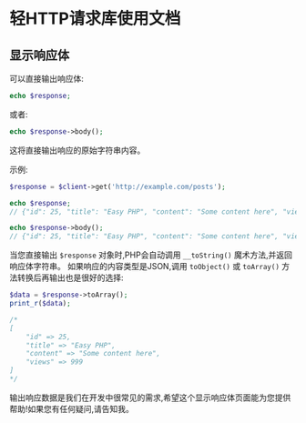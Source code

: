 # 轻HTTP请求库使用文档

## 显示响应体

可以直接输出响应体:

```php
echo $response; 
```

或者:

```php
echo $response->body();
```

这将直接输出响应的原始字符串内容。

示例:

```php
$response = $client->get('http://example.com/posts');

echo $response;
// {"id": 25, "title": "Easy PHP", "content": "Some content here", "views": 999}

echo $response->body();  
// {"id": 25, "title": "Easy PHP", "content": "Some content here", "views": 999}
```

当您直接输出 `$response` 对象时,PHP会自动调用 `__toString()` 魔术方法,并返回响应体字符串。
如果响应的内容类型是JSON,调用 `toObject()` 或 `toArray()` 方法转换后再输出也是很好的选择:

```php
$data = $response->toArray();
print_r($data);

/* 
[
    "id" => 25, 
    "title" => "Easy PHP", 
    "content" => "Some content here", 
    "views" => 999
]
*/ 
```

输出响应数据是我们在开发中很常见的需求,希望这个显示响应体页面能为您提供帮助!如果您有任何疑问,请告知我。
